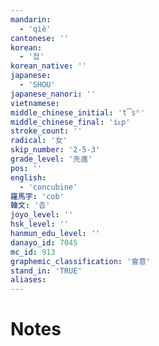 ```yaml
---
mandarin:
  - 'qiè'
cantonese: ''
korean:
  - '첩'
korean_native: ''
japanese:
  - 'SHOU'
japanese_nanori: ''
vietnamese:
middle_chinese_initial: 't͡sʰ'
middle_chinese_final: 'iᴇp'
stroke_count: ''
radical: '女'
skip_number: '2-5-3'
grade_level: '先進'
pos: ''
english:
  - 'concubine'
羅馬字: 'cob'
韓文: '촙'
joyo_level: ''
hsk_level: ''
hanmun_edu_level: ''
danayo_id: 7045
mc_id: 913
graphemic_classification: '會意'
stand_in: 'TRUE'
aliases:
---
```


# Notes
